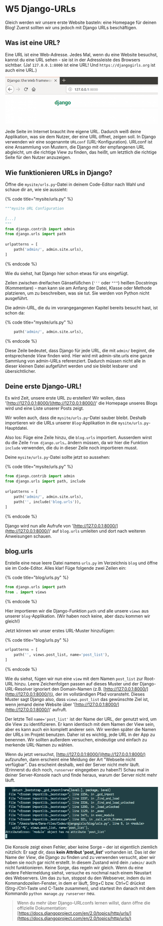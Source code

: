 # W5 Django-URLs

Gleich werden wir unsere erste Website basteln: eine Homepage für deinen Blog! Zuerst sollten wir uns jedoch mit Django URLs beschäftigen.

## Was ist eine URL?

Eine URL ist eine Web-Adresse. Jedes Mal, wenn du eine Website besuchst, kannst du eine URL sehen - sie ist in der Adressleiste des Browsers sichtbar. \(Ja! `127.0.0.1:8000` ist eine URL! Und `https://djangogirls.org` ist auch eine URL.\)

![URL](.gitbook/assets/url.png)

Jede Seite im Internet braucht ihre eigene URL. Dadurch weiß deine Applikation, was sie dem Nutzer, der eine URL öffnet, zeigen soll. In Django verwenden wir eine sogenannte `URLconf` \(URL-Konfiguration\). URLconf ist eine Ansammlung von Mustern, die Django mit der empfangenen URL abgleicht, um die richtige View zu finden, das heißt, um letztlich die richtige Seite für den Nutzer anzuzeigen.

## Wie funktionieren URLs in Django?

Öffne die `mysite/urls.py`-Datei in deinem Code-Editor nach Wahl und schaue dir an, wie sie aussieht:

{% code title="mysite/urls.py" %}
```python
"""mysite URL Configuration

[...]
"""
from django.contrib import admin
from django.urls import path

urlpatterns = [
    path('admin/', admin.site.urls),
]
```
{% endcode %}

Wie du siehst, hat Django hier schon etwas für uns eingefügt.

Zeilen zwischen dreifachen Gänsefüßchen \(`'''` oder `"""`\) heißen Docstrings \(Kommentare\) - man kann sie am Anfang der Datei, Klasse oder Methode platzieren, um zu beschreiben, was sie tut. Sie werden von Python nicht ausgeführt.

Die admin-URL, die du im vorangegangenen Kapitel bereits besucht hast, ist schon da:

{% code title="mysite/urls.py" %}
```python
    path('admin/', admin.site.urls),
```
{% endcode %}

Diese Zeile bedeutet, dass Django für jede URL, die mit `admin/` beginnt, die entsprechende _View_ finden wird. Hier wird mit admin-site.urls eine ganze Sammlung von admin-URLs referenziert. Dadurch müssen nicht alle in dieser kleinen Datei aufgeführt werden und sie bleibt lesbarer und übersichtlicher.

## Deine erste Django-URL!

Es wird Zeit, unsere erste URL zu erstellen! Wir wollen, dass '[http://127.0.0.1:8000/](http://127.0.0.1:8000/)' die Homepage unseres Blogs wird und eine Liste unserer Posts zeigt.

Wir wollen auch, dass die `mysite/urls.py`-Datei sauber bleibt. Deshalb importieren wir die URLs unserer `Blog`-Applikation in die `mysite/urls.py`-Hauptdatei.

Also los: Füge eine Zeile hinzu, die `blog.urls` importiert. Ausserdem wirst du die Zeile `from django.urls…` ändern müssen, da wir hier die Funktion `include` verwenden, die du in dieser Zeile noch importieren musst.

Deine `mysite/urls.py`-Datei sollte jetzt so aussehen:

{% code title="mysite/urls.py" %}
```python
from django.contrib import admin
from django.urls import path, include

urlpatterns = [
    path('admin/', admin.site.urls),
    path('', include('blog.urls')),
]
```
{% endcode %}

Django wird nun alle Aufrufe von '[http://127.0.0.1:8000/](http://127.0.0.1:8000/)' auf `blog.urls` umleiten und dort nach weiteren Anweisungen schauen.

## blog.urls

Erstelle eine neue leere Datei namens `urls.py` im Verzeichnis `blog` und öffne sie im Code-Editor. Alles klar! Füge folgende zwei Zeilen ein:

{% code title="blog/urls.py" %}
```python
from django.urls import path
from . import views
```
{% endcode %}

Hier importieren wir die Django-Funktion `path` und alle unsere `views` aus unserer `blog`-Applikation. \(Wir haben noch keine, aber dazu kommen wir gleich!\)

Jetzt können wir unser erstes URL-Muster hinzufügen:

{% code title="blog/urls.py" %}
```python
urlpatterns = [
    path('', views.post_list, name='post_list'),
]
```
{% endcode %}

Wie du siehst, fügen wir nun eine `view` mit dem Namen `post_list` zur Root-URL hinzu. Leere Zeichenfolgen passen auf dieses Muster und der Django-URL-Resolver ignoriert den Domain-Namen \(z.B. [http://127.0.0.1:8000/](http://127.0.0.1:8000/)\), der im vollständigen Pfad voransteht. Dieses Muster sagt Django also, dass `views.post_list` das gewünschte Ziel ist, wenn jemand deine Website über '[http://127.0.0.1:8000/](http://127.0.0.1:8000/)' aufruft.

Der letzte Teil `name='post_list'` ist der Name der URL, der genutzt wird, um die View zu identifizieren. Er kann identisch mit dem Namen der View sein, aber es kann auch ein komplett anderer sein. Wir werden später die Namen der URLs im Projekt benutzen. Daher ist es wichtig, jede URL in der App zu benennen. Wir sollten außerdem versuchen, eindeutige und einfach zu merkende URL-Namen zu wählen.

Wenn du jetzt versuchst, [http://127.0.0.1:8000/](http://127.0.0.1:8000/) aufzurufen, dann erscheint eine Meldung der Art "Webseite nicht verfügbar". Das erscheint deshalb, weil der Server nicht mehr läuft. \(Erinnerst du dich noch, `runserver` eingegeben zu haben?\) Schau mal in deiner Server-Konsole nach und finde heraus, warum der Server nicht mehr läuft.

![Error](.gitbook/assets/error1.png)

Die Konsole zeigt einen Fehler, aber keine Sorge – der ist eigentlich ziemlich nützlich: Er sagt dir, dass **kein Attribut 'post\_list'** vorhanden ist. Das ist der Name der _View_, die Django zu finden und zu verwenden versucht, aber wir haben sie noch gar nicht erstellt. In diesem Zustand wird dein `/admin/` auch nicht funktionieren. Keine Sorge, das regeln wir gleich. Wenn du eine andere Fehlermeldung siehst, versuche es nochmal nach einem Neustart des Webservers. Um das zu tun, stoppst du den Webserver, indem du im Kommandozeilen-Fenster, in dem er läuft, Strg+C bzw. Ctrl+C drückst \(Strg-/Ctrl-Taste und C-Taste zusammen\), und startest ihn danach mit dem Kommando `python manage.py runserver` neu.

> Wenn du mehr über Django-URLconfs lernen willst, dann öffne die offizielle Dokumentation: [https://docs.djangoproject.com/en/2.0/topics/http/urls/](https://docs.djangoproject.com/en/2.0/topics/http/urls/)

